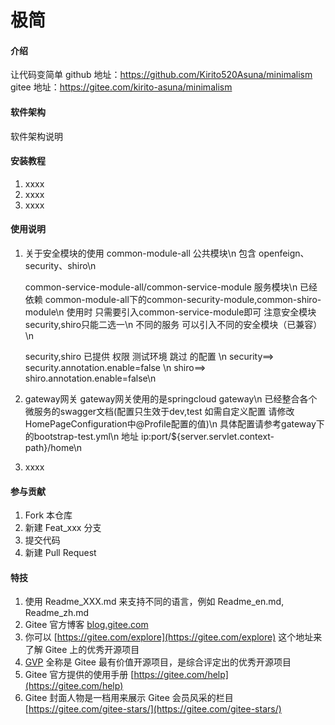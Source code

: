 # 极简

#### 介绍
让代码变简单
github 地址：https://github.com/Kirito520Asuna/minimalism
gitee  地址：https://gitee.com/kirito-asuna/minimalism
#### 软件架构
软件架构说明


#### 安装教程

1.  xxxx
2.  xxxx
3.  xxxx

#### 使用说明

1. 关于安全模块的使用
    common-module-all 公共模块\n
    包含 openfeign、security、shiro\n
 
    common-service-module-all/common-service-module 服务模块\n
    已经依赖 common-module-all下的common-security-module,common-shiro-module\n
    使用时 只需要引入common-service-module即可 注意安全模块 security,shiro只能二选一\n
    不同的服务 可以引入不同的安全模块（已兼容）\n

    security,shiro 已提供 权限 测试环境 跳过 的配置 \n
    security==> security.annotation.enable=false \n
    shiro==> shiro.annotation.enable=false\n

2.  gateway网关
    gateway网关使用的是springcloud gateway\n
    已经整合各个微服务的swagger文档(配置只生效于dev,test 如需自定义配置 请修改HomePageConfiguration中@Profile配置的值)\n
    具体配置请参考gateway下的bootstrap-test.yml\n
    地址 ip:port/${server.servlet.context-path}/home\n 
3.  xxxx

#### 参与贡献

1.  Fork 本仓库
2.  新建 Feat_xxx 分支
3.  提交代码
4.  新建 Pull Request


#### 特技

1.  使用 Readme\_XXX.md 来支持不同的语言，例如 Readme\_en.md, Readme\_zh.md
2.  Gitee 官方博客 [blog.gitee.com](https://blog.gitee.com)
3.  你可以 [https://gitee.com/explore](https://gitee.com/explore) 这个地址来了解 Gitee 上的优秀开源项目
4.  [GVP](https://gitee.com/gvp) 全称是 Gitee 最有价值开源项目，是综合评定出的优秀开源项目
5.  Gitee 官方提供的使用手册 [https://gitee.com/help](https://gitee.com/help)
6.  Gitee 封面人物是一档用来展示 Gitee 会员风采的栏目 [https://gitee.com/gitee-stars/](https://gitee.com/gitee-stars/)
